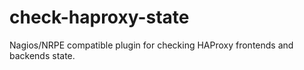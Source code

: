 # check-haproxy-state

Nagios/NRPE compatible plugin for checking HAProxy frontends and backends state.
